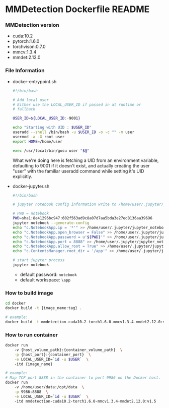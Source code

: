 
# MMDetection Dockerfile README

### MMDetection version

- cuda:10.2
- pytorch:1.6.0
- torchvison:0.7.0
- mmcv:1.3.4
- mmdet:2.12.0

### File Information

- docker-entrypoint.sh

    ```bash
    #!/bin/bash

    # Add local user
    # Either use the LOCAL_USER_ID if passed in at runtime or
    # fallback

    USER_ID=${LOCAL_USER_ID:-9001}

    echo "Starting with UID : $USER_ID"
    useradd --shell /bin/bash -u $USER_ID -o -c "" -m user
    usermod -a -G root user
    export HOME=/home/user

    exec /usr/local/bin/gosu user "$@"
    ```
    
    What we're doing here is fetching a UID from an environment variable, defaulting to 9001 if it doesn't exist, and actually creating the user "user" with the familiar useradd command while setting it's UID explicitly.
    

- docker-jupyter.sh

    ```bash
    #!/bin/bash

    # jupyter notebook config information write to /home/user/.jupyter/jupyter_notebook_config.py 
    
    # PWD = notebook
    PWD=sha1:8e41296bc947:602f563ad9c8a07d7aa5bda3e27ed8136aa39696
    jupyter notebook --generate-config
    echo "c.NotebookApp.ip = '*'" >> /home/user/.jupyter/jupyter_notebook_config.py 
    echo "c.NotebookApp.open_browser = False" >> /home/user/.jupyter/jupyter_notebook_config.py 
    echo "c.NotebookApp.password = u'${PWD}'" >> /home/user/.jupyter/jupyter_notebook_config.py 
    echo "c.NotebookApp.port = 8888" >> /home/user/.jupyter/jupyter_notebook_config.py 
    echo "c.NotebookApp.allow_root = True" >> /home/user/.jupyter/jupyter_notebook_config.py 
    echo "c.ContentsManager.root_dir = '/app'" >> /home/user/.jupyter/jupyter_notebook_config.py

    # start jupyter process
    jupyter notebook
    ```
    
    - default password: `notebook`
    - default workspace: `\app`


### How to build image

```bash 
cd docker
docker build -t {image_name:tag} .

# example:
docker build -t mmdetection-cuda10.2-torch1.6.0-mmcv1.3.4-mmdet2.12.0:v1.5 .
```


### How to run container

```bash
docker run 
    -v {host_volume_path}:{container_volume_path}  \
    -p {host_port}:{container_port}  \
    -e LOCAL_USER_ID=`id -u $USER`  \ 
    -itd {image_name}

# example:
# Map TCP port 8888 in the container to port 9986 on the Docker host.
docker run 
    -v /home/user/data:/opt/data  \
    -p 9986:8888  \
    -e LOCAL_USER_ID=`id -u $USER`  \ 
    -itd mmdetection-cuda10.2-torch1.6.0-mmcv1.3.4-mmdet2.12.0:v1.5   
```
